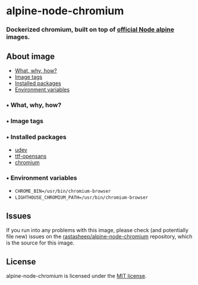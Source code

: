 # alpine-node-chromium
### Dockerized chromium, built on top of [official Node alpine](https://hub.docker.com/_/node/) images.

## About image

- [What, why, how?]()
- [Image tags]()
- [Installed packages]()
- [Environment variables]()

### • What, why, how?

### • Image tags

### • Installed packages
- [udev](https://pkgs.alpinelinux.org/package/v3.5/main/x86_64/udev)
- [ttf-opensans](https://pkgs.alpinelinux.org/package/edge/testing/x86_64/ttf-opensans)
- [chromium](https://pkgs.alpinelinux.org/package/edge/community/x86_64/chromium)

### • Environment variables
- `CHROME_BIN=/usr/bin/chromium-browser`
- `LIGHTHOUSE_CHROMIUM_PATH=/usr/bin/chromium-browser`

## Issues

If you run into any problems with this image, please check (and potentially file new) issues on the [rastasheep/alpine-node-chromium](https://github.com/rastasheep/alpine-node-chromium/issues) repository, which is the source for this image.

## License

alpine-node-chromium is licensed under the [MIT license](http://opensource.org/licenses/MIT).

